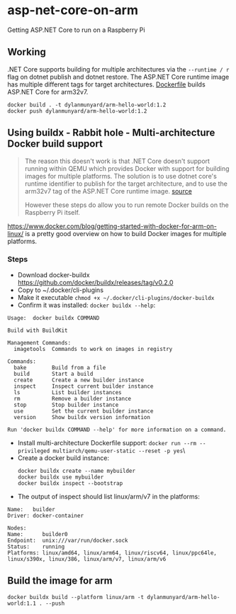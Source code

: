 # asp-net-core-on-arm
Getting ASP.NET Core to run on a Raspberry Pi

## Working
.NET Core supports building for multiple architectures via the `--runtime / r` flag
on dotnet publish and dotnet restore. The ASP.NET Core runtime image
has multiple different tags for target architectures.
[Dockerfile](Dockerfile) builds ASP.NET Core for arm32v7.

`docker build . -t dylanmunyard/arm-hello-world:1.2` \
`docker push dylanmunyard/arm-hello-world:1.2`

## Using buildx - Rabbit hole - Multi-architecture Docker build support
> The reason this doesn't work is that .NET Core doesn't support running 
> within QEMU which provides Docker with support for building images for multiple platforms. 
> The solution is to use dotnet core's runtime identifier to publish 
> for the target architecture, and to use the arm32v7 tag of the ASP.NET Core
> runtime image. 
> [source](https://github.com/dotnet/dotnet-docker/issues/1291)
> 
> However these steps do allow you to run remote Docker builds on the 
> Raspberry Pi itself. 

https://www.docker.com/blog/getting-started-with-docker-for-arm-on-linux/ is a pretty good overview
on how to build Docker images for multiple platforms. 

### Steps
- Download docker-buildx https://github.com/docker/buildx/releases/tag/v0.2.0
- Copy to ~/.docker/cli-plugins
- Make it executable `chmod +x ~/.docker/cli-plugins/docker-buildx`
- Confirm it was installed: `docker buildx --help`:
```angular2html
Usage:	docker buildx COMMAND

Build with BuildKit

Management Commands:
  imagetools  Commands to work on images in registry

Commands:
  bake        Build from a file
  build       Start a build
  create      Create a new builder instance
  inspect     Inspect current builder instance
  ls          List builder instances
  rm          Remove a builder instance
  stop        Stop builder instance
  use         Set the current builder instance
  version     Show buildx version information 

Run 'docker buildx COMMAND --help' for more information on a command.
```

- Install multi-architecture Dockerfile support:
`docker run --rm --privileged multiarch/qemu-user-static --reset -p yes`\
- Create a docker build instance: 
  ```
  docker buildx create --name mybuilder
  docker buildx use mybuilder
  docker buildx inspect --bootstrap
  ```
 - The output of inspect should list linux/arm/v7 in the platforms:
```
Name:   builder
Driver: docker-container

Nodes:
Name:      builder0
Endpoint:  unix:///var/run/docker.sock
Status:    running
Platforms: linux/amd64, linux/arm64, linux/riscv64, linux/ppc64le, linux/s390x, linux/386, linux/arm/v7, linux/arm/v6
```

## Build the image for arm
`docker buildx build --platform linux/arm -t dylanmunyard/arm-hello-world:1.1 . --push`
